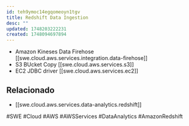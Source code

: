 ```yaml
---
id: teh9ymoc14egqomeoyn1tgv
title: Redshift Data Ingestion
desc: ""
updated: 1748203222231
created: 1748094697894
---
```


- Amazon Kineses Data Firehose [[swe.cloud.aws.services.integration.data-firehose]]
- S3 BUcket Copy [[swe.cloud.aws.services.s3]]
- EC2 JDBC driver [[swe.cloud.aws.services.ec2]]

## Relacionado

- [[swe.cloud.aws.services.data-analytics.redshift]]

#SWE #Cloud #AWS #AWSServices #DataAnalytics #AmazonRedshift
